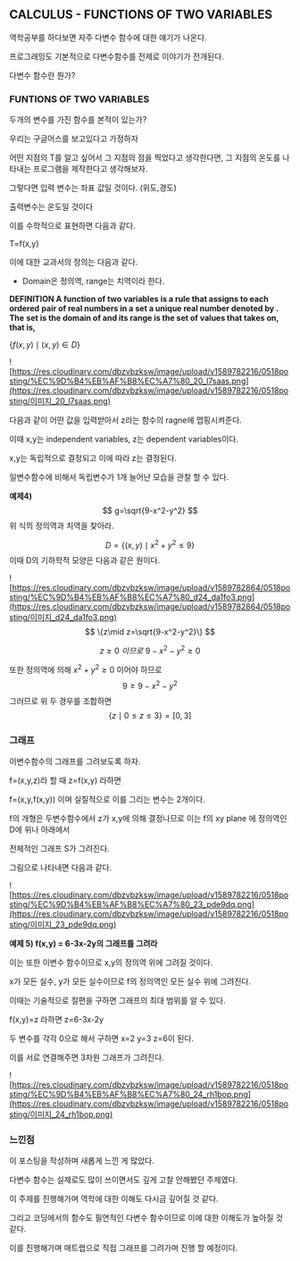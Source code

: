 ## CALCULUS - FUNCTIONS OF TWO VARIABLES
역학공부를 하다보면 자주 다변수 함수에 대한 얘기가 나온다.

프로그래밍도 기본적으로 다변수함수를 전제로 이야기가 전개된다.

다변수 함수란 뭔가?

### FUNTIONS OF TWO VARIABLES

두개의 변수를 가진 함수를 본적이 있는가?

우리는 구글어스를 보고있다고 가정하자

어떤 지점의 T를 알고 싶어서 그 지점의 점을 찍었다고 생각한다면, 그 지점의 온도를 나타내는 프로그램을 제작한다고 생각해보자.

그렇다면 입력 변수는 좌표 값일 것이다. (위도,경도)

출력변수는 온도일 것이다 

이를 수학적으로 표현하면 다음과 같다.

T=f(x,y)

이에 대한 교과서의 정의는 다음과 같다.

* Domain은 정의역, range는 치역이라 한다.

**DEFINITION A function of two variables is a rule that assigns to each ordered**
**pair of real numbers in a set a unique real number denoted by . The**
**set is the domain of and its range is the set of values that takes on, that is,**

$\{f(x,y) \mid (x,y) \in D\}$

![https://res.cloudinary.com/dbzvbzksw/image/upload/v1589782216/0518posting/%EC%9D%B4%EB%AF%B8%EC%A7%80_20_l7saas.png](https://res.cloudinary.com/dbzvbzksw/image/upload/v1589782216/0518posting/이미지_20_l7saas.png)

다음과 같이 어떤 값을 입력받아서 z라는 함수의 ragne에 맵핑시켜준다.

이때 x,y는 independent variables, z는 dependent variables이다.

x,y는 독립적으로 결정되고 이에 따라 z는 결정된다.

일변수함수에 비해서 독립변수가 1개 늘어난 모습을 관찰 할 수 있다.

**예제4)**
$$
g=\sqrt{9-x^2-y^2} 
$$
위 식의 정의역과 치역을 찾아라.


$$
D=\{(x,y)\mid x^2+y^2\le9\}
$$
이때 D의 기하학적 모양은 다음과 같은 원이다.

![https://res.cloudinary.com/dbzvbzksw/image/upload/v1589782864/0518posting/%EC%9D%B4%EB%AF%B8%EC%A7%80_d24_da1fo3.png](https://res.cloudinary.com/dbzvbzksw/image/upload/v1589782864/0518posting/이미지_d24_da1fo3.png)
$$
\{z\mid z=\sqrt{9-x^2-y^2}\}
$$

$$
z\ge0 \ 이므로 \ 9-x^2-y^2\ge0
$$

또한 정의역에 의해 $x^2+y^2\ge 0$ 이어야 하므로
$$
9\ge 9-x^2-y^2
$$
그러므로 위 두 경우를 조합하면
$$
\{z\mid 0 \le z \le 3 \} = [0,3]
$$


### 그래프

이변수함수의 그래프를 그려보도록 하자.

f=(x,y,z)라 할 때 z=f(x,y) 라하면

f=(x,y,f(x,y)) 이며 실질적으로 이를 그리는 변수는 2개이다.

f의 개형은 두변수함수에서 z가 x,y에 의해 결정나므로 이는 f의 xy plane 에 정의역인 D에 위나 아래에서

전체적인 그래프 S가 그려진다.

그림으로 나타내면 다음과 같다.

![https://res.cloudinary.com/dbzvbzksw/image/upload/v1589782216/0518posting/%EC%9D%B4%EB%AF%B8%EC%A7%80_23_pde9dq.png](https://res.cloudinary.com/dbzvbzksw/image/upload/v1589782216/0518posting/이미지_23_pde9dq.png)



**예제 5) f(x,y) = 6-3x-2y의 그래프를 그려라**

이는 또한 이변수 함수이므로 x,y의 정의역 위에 그려질 것이다.

x가 모든 실수, y가 모든 실수이므로 f의 정의역인 모든 실수 위에 그려진다.

이때는 기술적으로 절편을 구하면  그래프의 최대 범위를 알 수 있다.

f(x,y)=z 라하면 z=6-3x-2y

두 변수를 각각 0으로 해서 구하면 x=2 y=3 z=6이 된다.

이를 서로 연결해주면 3차원 그래프가 그려진다.

![https://res.cloudinary.com/dbzvbzksw/image/upload/v1589782216/0518posting/%EC%9D%B4%EB%AF%B8%EC%A7%80_24_rh1bop.png](https://res.cloudinary.com/dbzvbzksw/image/upload/v1589782216/0518posting/이미지_24_rh1bop.png)



### 느낀점 

이 포스팅을 작성하며 새롭게 느낀 게 많았다.

다변수 함수는 실제로도 많이 쓰이면서도 깊게 고찰 안해봤던 주제였다.

이 주제를 진행해가며 역학에 대한 이해도 다시금 깊어질 것 같다.

그리고 코딩에서의 함수도 필연적인 다변수 함수이므로 이에 대한 이해도가 높아질 것 같다.

이를 진행해가며 매트랩으로 직접 그래프를 그려가며 진행 할 예정이다.
